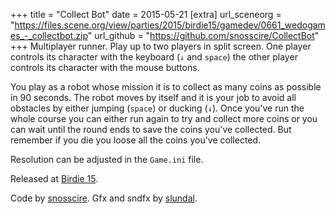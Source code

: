 +++
title = "Collect Bot"
date = 2015-05-21
[extra]
url_sceneorg = "https://files.scene.org/view/parties/2015/birdie15/gamedev/0661_wedogames_-_collectbot.zip"
url_github = "https://github.com/snosscire/CollectBot"
+++
Multiplayer runner. Play up to two players in split screen. One player controls its
character with the keyboard (`↓` and `space`) the other player controls its character
with the mouse buttons.

You play as a robot whose mission it is to collect as many coins as possible in 90 seconds.
The robot moves by itself and it is your job to avoid all obstacles by either jumping
(`space`) or ducking (`↓`). Once you've run the whole course you can either run again
to try and collect more coins or you can wait until the round ends to save the coins
you've collected. But remember if you die you loose all the coins you've collected.

Resolution can be adjusted in the `Game.ini` file. 

Released at [Birdie 15](https://www.birdie.org/en/).

Code by [snosscire](https://github.com/snosscire/).
Gfx and sndfx by [slundal](http://slundal.com/).